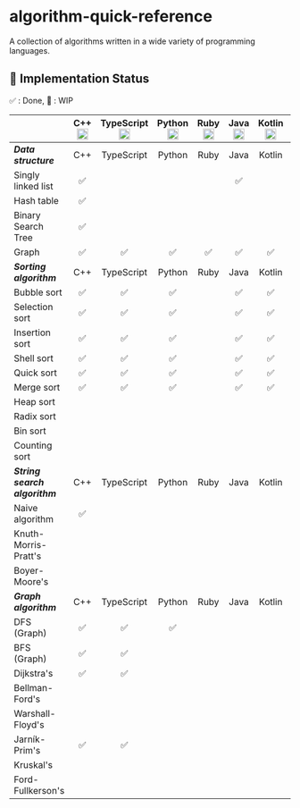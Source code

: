 # algorithm-quick-reference

A collection of algorithms written in a wide variety of programming languages.

## 🚀 Implementation Status

✅ : Done, 🚧 : WIP

||C++ <img height="20" src='https://cdn.jsdelivr.net/gh/devicons/devicon/icons/cplusplus/cplusplus-plain.svg'>|TypeScript <img height="20" src='https://cdn.jsdelivr.net/gh/devicons/devicon/icons/typescript/typescript-plain.svg'>|Python <img height="20" src='https://cdn.jsdelivr.net/gh/devicons/devicon/icons/python/python-plain.svg'>|Ruby <img height="20" src='https://cdn.jsdelivr.net/gh/devicons/devicon/icons/ruby/ruby-plain.svg'>|Java <img height="20" src='https://cdn.jsdelivr.net/gh/devicons/devicon/icons/java/java-plain.svg'>|Kotlin <img height="20" src='https://cdn.jsdelivr.net/gh/devicons/devicon/icons/kotlin/kotlin-plain.svg'>|Scala <img height="20" src='https://cdn.jsdelivr.net/gh/devicons/devicon/icons/scala/scala-plain.svg'>|Go <img height="20" src='https://cdn.jsdelivr.net/gh/devicons/devicon/icons/go/go-plain.svg'>|Rust <img height="20" src='https://cdn.jsdelivr.net/gh/devicons/devicon/icons/rust/rust-plain.svg'>|Dart <img height="20" src='https://cdn.jsdelivr.net/gh/devicons/devicon/icons/dart/dart-plain.svg'>|Crystal <img height="20" src='https://cdn.jsdelivr.net/gh/devicons/devicon/icons/crystal/crystal-original.svg'>|
|:---|:---:|:---:|:---:|:---:|:---:|:---:|:---:|:---:|:---:|:---:|:---:|
|***Data structure***|C++|TypeScript|Python|Ruby|Java|Kotlin|Scala|Go|Rust|Dart|Crystal|
|Singly linked list|✅||||✅|||||||
|Hash table|✅|||||||||||
|Binary Search Tree|✅|||||||||||
|Graph|✅|✅|✅|✅|✅|✅|✅|✅|✅|✅|✅|
|***Sorting algorithm***|C++|TypeScript|Python|Ruby|Java|Kotlin|Scala|Go|Rust|Dart|Crystal|
|Bubble sort|✅|✅|✅||✅|✅|✅|✅||✅||
|Selection sort|✅|✅|✅||✅|✅|✅|✅||✅||
|Insertion sort|✅|✅|✅||✅|✅|✅|✅||✅||
|Shell sort|✅|✅|✅||✅|✅||✅||✅||
|Quick sort|✅|✅|✅||✅|✅||✅||✅||
|Merge sort|✅|✅|✅||✅|✅||✅||✅||
|Heap sort||||||||||||
|Radix sort||||||||||||
|Bin sort||||||||||||
|Counting sort||||||||||||
|***String search algorithm***|C++|TypeScript|Python|Ruby|Java|Kotlin|Scala|Go|Rust|Dart|Crystal|
|Naive algorithm|✅|||||||||||
|Knuth-Morris-Pratt's||||||||||||
|Boyer-Moore's||||||||||||
|***Graph algorithm***|C++|TypeScript|Python|Ruby|Java|Kotlin|Scala|Go|Rust|Dart|Crystal|
|DFS (Graph)|✅|✅|✅|||||||||
|BFS (Graph)|✅|✅||||||||||
|Dijkstra's|✅|✅||||||||||
|Bellman-Ford's||||||||||||
|Warshall-Floyd's||||||||||||
|Jarník-Prim's|✅|✅||||||||||
|Kruskal's||||||||||||
|Ford-Fullkerson's||||||||||||
